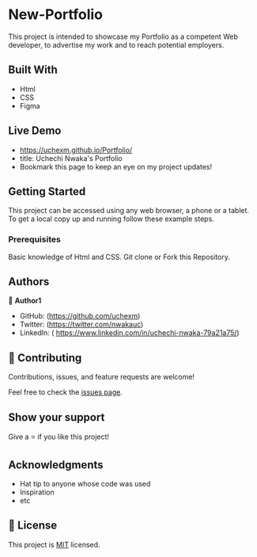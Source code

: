 
# New-Portfolio

This project is intended to showcase my Portfolio as a competent Web developer, to advertise my work and to reach potential employers.


## Built With

- Html
- CSS
- Figma

## Live Demo 
- https://uchexm.github.io/Portfolio/
- title: Uchechi Nwaka's Portfolio
- Bookmark this page to keep an eye on my project updates!


## Getting Started

This project can be accessed using any web browser, a phone or a tablet.
To get a local copy up and running follow these example steps.

### Prerequisites

Basic knowledge of Html and CSS.
Git clone or Fork this Repository.


## Authors

👤 **Author1**

- GitHub: (https://github.com/uchexm)
- Twitter: (https://twitter.com/nwakauc)
- LinkedIn: ( https://www.linkedin.com/in/uchechi-nwaka-79a21a75/)


## 🤝 Contributing

Contributions, issues, and feature requests are welcome!

Feel free to check the [issues page](../../issues/).

## Show your support

Give a ⭐️ if you like this project!

## Acknowledgments

- Hat tip to anyone whose code was used
- Inspiration
- etc

## 📝 License

This project is [MIT](./LICENSE) licensed.

